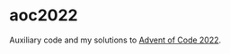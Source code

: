 # aoc2022

Auxiliary code and my solutions to [Advent of Code 2022](https://adventofcode.com/2022/).
